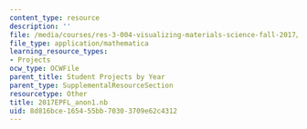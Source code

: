 ```yaml
---
content_type: resource
description: ''
file: /media/courses/res-3-004-visualizing-materials-science-fall-2017/8d816bce165455bb70303709e62c4312_2017EPFL_anon1.nb
file_type: application/mathematica
learning_resource_types:
- Projects
ocw_type: OCWFile
parent_title: Student Projects by Year
parent_type: SupplementalResourceSection
resourcetype: Other
title: 2017EPFL_anon1.nb
uid: 8d816bce-1654-55bb-7030-3709e62c4312
---
```

